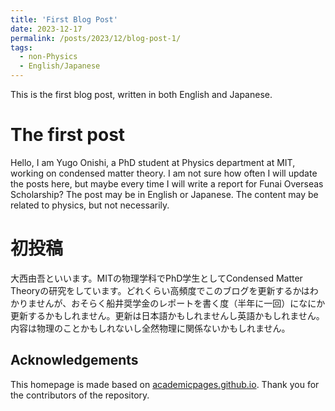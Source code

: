 ```yaml
---
title: 'First Blog Post'
date: 2023-12-17
permalink: /posts/2023/12/blog-post-1/
tags:
  - non-Physics
  - English/Japanese
---
```


This is the first blog post, written in both English and Japanese.

The first post
======
Hello, I am Yugo Onishi, a PhD student at Physics department at MIT, working on condensed matter theory. I am not sure how often I will update the posts here, but maybe every time I will write a report for Funai Overseas Scholarship? The post may be in English or Japanese. The content may be related to physics, but not necessarily.

初投稿
======
大西由吾といいます。MITの物理学科でPhD学生としてCondensed Matter Theoryの研究をしています。どれくらい高頻度でこのブログを更新するかはわかりませんが、おそらく船井奨学金のレポートを書く度（半年に一回）になにか更新するかもしれません。更新は日本語かもしれませんし英語かもしれません。内容は物理のことかもしれないし全然物理に関係ないかもしれません。


Acknowledgements
------
This homepage is made based on [academicpages.github.io](https://github.com/academicpages/academicpages.github.io). Thank you for the contributors of the repository.

